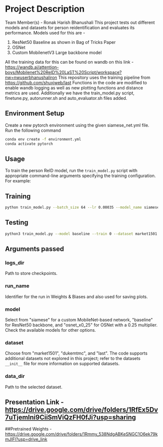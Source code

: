 # Project Description
Team Member(s) - Ronak Harish Bhanushali
This project tests out different models and datasets for person reidentification and evaluates its performance. Models used for this are - 
1. ResNet50 Baseline as shown in Bag of Tricks Paper
2. OSNet
3. Custom MobilenetV3 Large backbone model

All the training data for this can be found on wandb on this link - https://wandb.ai/attention-boys/Mobilenet%20ReID%20LaST%20Script/workspace?nw=nwuserbhanushaliron
This repository uses the training pipeline from https://github.com/shuxjweb/last
Functions in the code are modified to enable wandb logging as well as new plotting functions and distance metrics are used. Additionally we have the train_model.py script, finetune.py, autorunner.sh and auto_evaluator.sh files added.  

## Environment Setup

Create a new pytorch environment using the given siamese_net.yml file. Run the following command
```bash
conda env create -f environment.yml
conda activate pytorch
```

## Usage

To train the person ReID model, run the `train_model.py` script with appropriate command-line arguments specifying the training configuration. For example:

## Training

```bash
python train_model.py --batch_size 64 --lr 0.00035 --model_name siamese --max_epochs 50 --train 1 --logs_dir /home/ronak/data/logs --dataset market1501 --log_wandb 1 --run_name siamese_market --data_dir /home/ronak/data/
```
## Testing

```bash
python3 train_model.py --model baseline --train 0 --dataset market1501  --logs_dir /home/ronak/datasets/market1501/logs/baseline --data_dir /home/ronak/datasets/
```
## Arguments passed

### logs_dir
Path to store checkpoints.

### run_name
Identifier for the run in Weights & Biases and also used for saving plots.

### model
Select from "siamese" for a custom MobileNet-based network, "baseline" for ResNet50 backbone, and "osnet_x0_25" for OSNet with a 0.25 multiplier. Check the available models for other options.

### dataset
Choose from "market1501", "dukemtmc", and "last". The code supports additional datasets not explored in this project; refer to the datasets `__init__` file for more information on supported datasets.

### data_dir
Path to the selected dataset.


## Presentation Link - https://drive.google.com/drive/folders/1RfEx5Dv7uTjemIni9CiiSmViQzFH0fJi?usp=sharing
##Pretrained Weights - https://drive.google.com/drive/folders/1Rmmy_538NdgABKeSNGC1O6ek79kmJIFl?usp=drive_link
